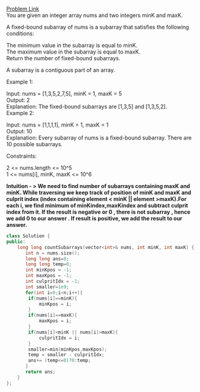 [Problem Link](https://leetcode.com/problems/count-subarrays-with-fixed-bounds/description/?envType=daily-question&envId=2024-03-31)<br>
You are given an integer array nums and two integers minK and maxK.<br>

A fixed-bound subarray of nums is a subarray that satisfies the following conditions:<br>

The minimum value in the subarray is equal to minK.<br>
The maximum value in the subarray is equal to maxK.<br>
Return the number of fixed-bound subarrays.<br>

A subarray is a contiguous part of an array.<br>

 

Example 1:<br>

Input: nums = [1,3,5,2,7,5], minK = 1, maxK = 5<br>
Output: 2<br>
Explanation: The fixed-bound subarrays are [1,3,5] and [1,3,5,2].<br>
Example 2:<br>

Input: nums = [1,1,1,1], minK = 1, maxK = 1<br>
Output: 10<br>
Explanation: Every subarray of nums is a fixed-bound subarray. There are 10 possible subarrays.<br>
 

Constraints:<br>

2 <= nums.length <= 10^5<br>
1 <= nums[i], minK, maxK <= 10^6<br>

__Intuition - > We need to find number of subarrays containing maxK and minK. While traversing we keep track of position of minK and maxK and culprit index (index containing element < minK || element >maxK).For each i, we find minimum of minKindex,maxKindex and subtract culprit index from it. If the result is negative or 0 , there is not subarray , hence we add 0 to our answer . If result is positive, we add the result to our answer.__

```C++
class Solution {
public:
    long long countSubarrays(vector<int>& nums, int minK, int maxK) {
       int n = nums.size();
       long long ans=0;
       long long temp=0;
       int minKpos = -1;
       int maxKpos = -1;
       int culpritIdx = -1;
       int smaller=1e9;
       for(int i=0;i<n;i++){
        if(nums[i]==minK){
            minKpos = i;
        }
        if(nums[i]==maxK){
            maxKpos = i;
        }
        if(nums[i]<minK || nums[i]>maxK){
            culpritIdx = i;
        }
        smaller=min(minKpos,maxKpos);
        temp = smaller - culpritIdx;
        ans+= (temp<=0)?0:temp;
       } 
       return ans;
    }
};
```

